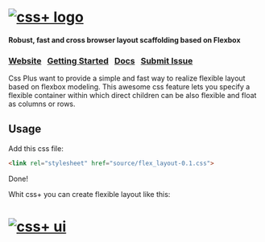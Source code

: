 <h1>
<a href="http://sailsjs.org"><img alt="css+ logo" src="http://hictech.github.io/cssPlusWebsite/img/cssPlusLogo.png" title="css+"/></a>
</h1>

<h4>Robust, fast and cross browser layout scaffolding based on Flexbox</h4>

### [Website](http://sailsjs.org/)  &nbsp; [Getting Started](http://sailsjs.org/#!getStarted) &nbsp;  [Docs](http://sailsjs.org/#!documentation)  &nbsp; [Submit Issue](https://github.com/balderdashy/sails/blob/master/README.md#issue-submission)


Css Plus want to provide a simple and fast way to realize flexible layout based on flexbox modeling. This awesome css feature lets you specify a flexible container within which direct children can be also flexible and float as columns or rows.

## Usage

Add this css file:
```html
<link rel="stylesheet" href="source/flex_layout-0.1.css">
```
Done!

Whit css+ you can create flexible layout like this:



<h1>
<a href="http://sailsjs.org"><img alt="css+ ui" src="http://hictech.github.io/cssPlusWebsite/img/ui_example.png" title="css+ ui"/></a>
</h1>